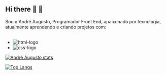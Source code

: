 ## Hi there 👋 :pencil:

Sou o André Augusto, Programador Front End, apaixonado por tecnologia, atualmente aprendendo e criando projetos com:
<br>
<br>
- <img src="https://img.shields.io/badge/HTML5-E34F26?style=for-the-badge&logo=html5&logoColor=white" alt="html-logo" />
- <img src="https://img.shields.io/badge/CSS3-1572B6?style=for-the-badge&logo=css3&logoColor=white" alt="css-logo" />


 [![André Augusto stats](https://github-readme-stats.vercel.app/api?username=oandreaugusto)](https://github.com/anuraghazra/github-readme-stats)

[![Top Langs](https://github-readme-stats.vercel.app/api/top-langs/?username=oandreaugusto)](https://github.com/anuraghazra/github-readme-stats)
